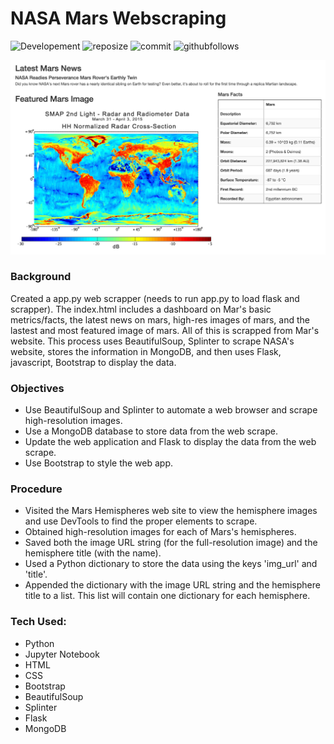 # NASA Mars Webscraping
![Developement](https://img.shields.io/badge/progress-complete-green)
![reposize](https://img.shields.io/github/repo-size/shaunwang1350/mars_scraping)
![commit](https://img.shields.io/github/last-commit/shaunwang1350/mars_scraping)
![githubfollows](https://img.shields.io/github/followers/shaunwang1350?style=social)
<br >

![img](images/project5_2.png)

### Background
Created a app.py web scrapper (needs to run app.py to load flask and scrapper). The index.html includes a dashboard on Mar's basic metrics/facts, the latest news on mars, high-res images of mars, and the lastest and most featured image of mars. All of this is scrapped from Mar's website. This process uses BeautifulSoup, Splinter to scrape NASA's website, stores the information in MongoDB, and then uses Flask, javascript, Bootstrap to display the data. 

### Objectives
* Use BeautifulSoup and Splinter to automate a web browser and scrape high-resolution images.
* Use a MongoDB database to store data from the web scrape.
* Update the web application and Flask to display the data from the web scrape.
* Use Bootstrap to style the web app.

### Procedure
* Visited the Mars Hemispheres web site to view the hemisphere images and use DevTools to find the proper elements to scrape.
* Obtained high-resolution images for each of Mars's hemispheres.
* Saved both the image URL string (for the full-resolution image) and the hemisphere title (with the name).
* Used a Python dictionary to store the data using the keys 'img_url' and 'title'.
* Appended the dictionary with the image URL string and the hemisphere title to a list. This list will contain one dictionary for each hemisphere.

### Tech Used:
* Python
* Jupyter Notebook
* HTML
* CSS
* Bootstrap
* BeautifulSoup
* Splinter
* Flask
* MongoDB



